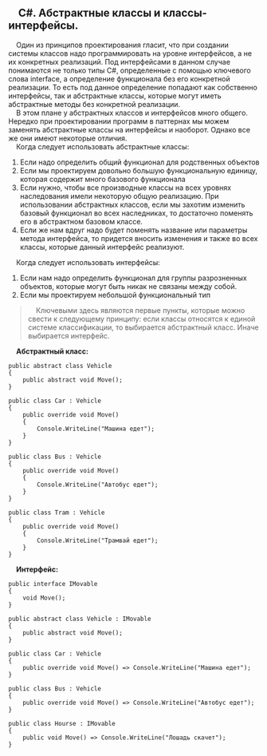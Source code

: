 ## &nbsp;&nbsp;&nbsp;&nbsp;С#. Абстрактные классы и классы-интерфейсы.
&nbsp;&nbsp;&nbsp;&nbsp;Один из принципов проектирования гласит, что при создании системы классов надо программировать на уровне интерфейсов, а не их конкретных реализаций. Под интерфейсами в данном случае понимаются не только типы C#, определенные с помощью ключевого слова interface, а определение функционала без его конкретной реализации. То есть под данное определение попадают как собственно интерфейсы, так и абстрактные классы, которые могут иметь абстрактные методы без конкретной реализации.  
&nbsp;&nbsp;&nbsp;&nbsp;В этом плане у абстрактных классов и интерфейсов много общего. Нередко при проектировании программ в паттернах мы можем заменять абстрактные классы на интерфейсы и наоборот. Однако все же они имеют некоторые отличия.  
&nbsp;&nbsp;&nbsp;&nbsp;Когда следует использовать абстрактные классы:  
1) Если надо определить общий функционал для родственных объектов
2) Если мы проектируем довольно большую функциональную единицу, которая содержит много базового функционала
3) Если нужно, чтобы все производные классы на всех уровнях наследования имели некоторую общую реализацию. При использовании абстрактных классов, если мы захотим изменить базовый функционал во всех наследниках, то достаточно поменять его в абстрактном базовом классе.
4) Если же нам вдруг надо будет поменять название или параметры метода интерфейса, то придется вносить изменения и также во всех классы, которые данный интерфейс реализуют.

&nbsp;&nbsp;&nbsp;&nbsp;Когда следует использовать интерфейсы:

1. Если нам надо определить функционал для группы разрозненных объектов, которые могут быть никак не связаны между собой.
2. Если мы проектируем небольшой функциональный тип

>&nbsp;&nbsp;&nbsp;&nbsp;Ключевыми здесь являются первые пункты, которые можно свести к следующему принципу: если классы относятся к единой системе классификации, то выбирается абстрактный класс. Иначе выбирается интерфейс.

&nbsp;&nbsp;&nbsp;&nbsp;**Абстрактный класс:**
```
public abstract class Vehicle
{
    public abstract void Move();
}
 
public class Car : Vehicle
{
    public override void Move()
    {
        Console.WriteLine("Машина едет");
    }
}
 
public class Bus : Vehicle
{
    public override void Move()
    {
        Console.WriteLine("Автобус едет");
    }
}
 
public class Tram : Vehicle
{
    public override void Move()
    {
        Console.WriteLine("Трамвай едет");
    }
}
```
&nbsp;&nbsp;&nbsp;&nbsp;**Интерфейс:**
```
public interface IMovable
{
    void Move();
}
 
public abstract class Vehicle : IMovable
{
    public abstract void Move();
}
 
public class Car : Vehicle
{
    public override void Move() => Console.WriteLine("Машина едет");
}
 
public class Bus : Vehicle
{
    public override void Move() => Console.WriteLine("Автобус едет");
}
 
public class Hourse : IMovable
{
    public void Move() => Console.WriteLine("Лошадь скачет");
}
```